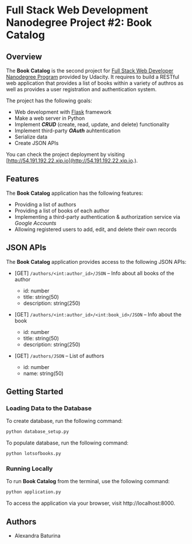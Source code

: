 # Full Stack Web Development Nanodegree Project #2: Book Catalog
## Overview
The **Book Catalog** is the second project for [Full Stack Web Developer Nanodegree Program](https://www.udacity.com/course/full-stack-web-developer-nanodegree--nd0044) provided by Udacity. It requires to build a RESTful web application that provides a list of books within a variety of authros as well as provides a user registration and authentication system.

The project has the following goals:
* Web development with [Flask](https://flask.palletsprojects.com/en/1.1.x/) framework
* Make a web server in Python
* Implement ***CRUD*** (create, read, update, and delete) functionality
* Implement third-party ***OAuth*** auhtentication
* Serialize data
* Create JSON APIs

You can check the project deployment by visiting [http://54.191.192.22.xip.io](http://54.191.192.22.xip.io.).
## Features
The **Book Catalog** application has the following features:
* Providing a list of authors
* Providing a list of books of each author
* Implementing a third-party authentication & authorization service via *Google Accounts*
* Allowing registered users to add, edit, and delete their own records
## JSON APIs
The **Book Catalog** application provides access to the following JSON APIs:
* [GET] ```/authors/<int:author_id>/JSON``` – Info about all books of the author
    * id: number
    * title: string(50)
    * description: string(250)
 
 * [GET] ```/authors/<int:author_id>/<int:book_id>/JSON``` – Info about the book
    * id: number
    * title: string(50)
    * description: string(250)
    
 * [GET] ```/authors/JSON``` – List of authors
    * id: number
    * name: string(50)
## Getting Started
### Loading Data to the Database
To create database, run the following command:
```sh
python database_setup.py
```
To populate database, run the following command:
```sh
python lotsofbooks.py
```
### Running Locally
To run **Book Catalog** from the terminal, use the following command:
```sh
python application.py
```
To access the application via your browser, visit http://localhost:8000.

## Authors
  + Alexandra Baturina
